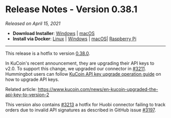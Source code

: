 # Release Notes - Version 0.38.1



_Released on April 15, 2021_

- **Download Installer**: [Windows](https://dist.hummingbot.io/hummingbot_v0.38.0_setup.exe) | [macOS](https://dist.hummingbot.io/hummingbot_v0.38.0.dmg)
- **Install via Docker**: [Linux](/installation/docker/#linuxubuntu) | [Windows](/installation/docker/#windows) | [macOS](/installation/docker/#macos)| [Raspberry Pi](/installation/raspberry-pi/#install-via-docker)

---

This release is a hotfix to version [0.38.0](/release-notes/0.38.0/).

In KuCoin's recent announcement, they are upgrading their API keys to v2.0. To support this change, we upgraded our connector in [#3211](https://github.com/CoinAlpha/hummingbot/pull/3211). Hummingbot users can follow [KuCoin API key upgrade operation guide](https://support.kucoin.plus/hc/en-us/articles/900006465403-KuCoin-API-key-upgrade-operation-guide) on how to upgrade API keys.

Related article: https://www.kucoin.com/news/en-kucoin-upgraded-the-api-key-to-version-2

This version also contains [#3213](https://github.com/CoinAlpha/hummingbot/pull/3213) a hotfix for Huobi connector failing to track orders due to invalid API signatures as described in GitHub issue [#3197](https://github.com/CoinAlpha/hummingbot/issues/3197).

